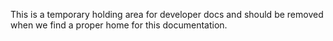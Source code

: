 This is a temporary holding area for developer docs and should be removed when we find a proper home for this documentation.

